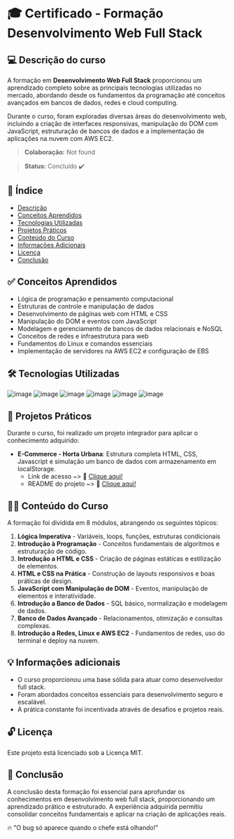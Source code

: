 # 🎓 Certificado - Formação Desenvolvimento Web Full Stack

## 💻 Descrição do curso

A formação em **Desenvolvimento Web Full Stack** proporcionou um aprendizado completo sobre as principais tecnologias utilizadas no mercado, abordando desde os fundamentos da programação até conceitos avançados em bancos de dados, redes e cloud computing.

Durante o curso, foram exploradas diversas áreas do desenvolvimento web, incluindo a criação de interfaces responsivas, manipulação do DOM com JavaScript, estruturação de bancos de dados e a implementação de aplicações na nuvem com AWS EC2.

> **Colaboração:** Not found

> **Status:**  Concluído  ✔️

## 📜 Índice

- [Descrição](#-descrição-do-curso)
- [Conceitos Aprendidos](#-conceitos-aprendidos)
- [Tecnologias Utilizadas](#-tecnologias-utilizadas)
- [Projetos Práticos](#-projetos-práticos)
- [Conteúdo do Curso](#-conteúdo-do-curso)
- [Informações Adicionais](#-informações-adicionais)
- [Licença](#-licença)
- [Conclusão](#-conclusão)

## ✅ Conceitos Aprendidos

- Lógica de programação e pensamento computacional
- Estruturas de controle e manipulação de dados
- Desenvolvimento de páginas web com HTML e CSS
- Manipulação do DOM e eventos com JavaScript
- Modelagem e gerenciamento de bancos de dados relacionais e NoSQL
- Conceitos de redes e infraestrutura para web
- Fundamentos do Linux e comandos essenciais
- Implementação de servidores na AWS EC2 e configuração de EBS

## 🛠 Tecnologias Utilizadas

![image](https://img.shields.io/badge/HTML5-E34F26?style=for-the-badge&logo=html5&logoColor=white)
![image](https://img.shields.io/badge/CSS3-1572B6?style=for-the-badge&logo=css3&logoColor=white)
![image](https://img.shields.io/badge/JavaScript-F7DF1E?style=for-the-badge&logo=javascript&logoColor=black)
![image](https://img.shields.io/badge/MySQL-00000F?style=for-the-badge&logo=mysql&logoColor=white)
![image](https://img.shields.io/badge/AWS-232F3E?style=for-the-badge&logo=amazon-aws&logoColor=white)
![image](https://img.shields.io/badge/Linux-FCC624?style=for-the-badge&logo=linux&logoColor=black)

## 🚀 Projetos Práticos

Durante o curso, foi realizado um projeto integrador para aplicar o conhecimento adquirido:

- **E-Commerce - Horta Urbana**: Estrutura completa HTML, CSS, Javascript e simulação um banco de dados com armazenamento em localStorage.
  - Link de acesso ~> 🔗 [Clique aqui!](https://igorenatoo.github.io/JS-Proz-HortaUrbana/)
  - README do projeto ~> 🔗 [Clique aqui!](https://github.com/IgoRenatoo/JS-Proz-HortaUrbana/blob/main/README.md)
  
## 👨‍💻 Conteúdo do Curso

A formação foi dividida em 8 módulos, abrangendo os seguintes tópicos:

1. **Lógica Imperativa** - Variáveis, loops, funções, estruturas condicionais
2. **Introdução à Programação** - Conceitos fundamentais de algoritmos e estruturação de código.
3. **Introdução a HTML e CSS** - Criação de páginas estáticas e estilização de elementos.
4. **HTML e CSS na Prática** - Construção de layouts responsivos e boas práticas de design.
5. **JavaScript com Manipulação de DOM** - Eventos, manipulação de elementos e interatividade.
6. **Introdução a Banco de Dados** - SQL básico, normalização e modelagem de dados.
7. **Banco de Dados Avançado** - Relacionamentos, otimização e consultas complexas.
8. **Introdução a Redes, Linux e AWS EC2** - Fundamentos de redes, uso do terminal e deploy na nuvem.

## 💡 Informações adicionais

- O curso proporcionou uma base sólida para atuar como desenvolvedor full stack.
- Foram abordados conceitos essenciais para desenvolvimento seguro e escalável.
- A prática constante foi incentivada através de desafios e projetos reais.

## 🔓 Licença

Este projeto está licenciado sob a Licença MIT.

## 🏁 Conclusão

A conclusão desta formação foi essencial para aprofundar os conhecimentos em desenvolvimento web full stack, proporcionando um aprendizado prático e estruturado. A experiência adquirida permitiu consolidar conceitos fundamentais e aplicar na criação de aplicações reais.

🔥 "O bug só aparece quando o chefe está olhando!"
